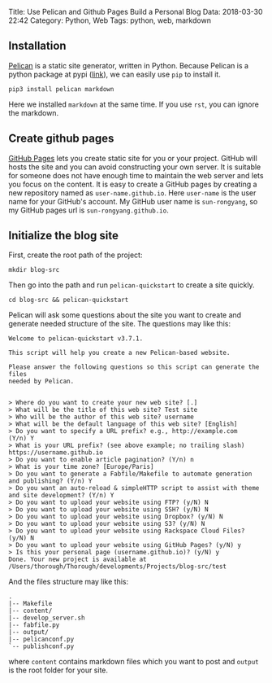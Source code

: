 Title: Use Pelican and Github Pages Build a Personal Blog
Data: 2018-03-30 22:42
Category: Python, Web
Tags: python, web, markdown

## Installation
[Pelican](https://blog.getpelican.com) is a static site generator, written in Python. Because Pelican is a python package at pypi ([link](https://pypi.python.org/pypi/pelican/)), we can easily use `pip` to install it.
```shell
pip3 install pelican markdown
```
Here we installed `markdown` at the same time. If you use `rst`, you can ignore the markdown.

## Create github pages
[GitHub Pages](https://pages.github.com) lets you create static site for you or your project. GitHub will hosts the site and you can avoid constructing your own server. It is suitable for someone does not have enough time to maintain the web server and lets you focus on the content. It is easy to create a GitHub pages by creating a new repository named as `user-name.github.io`. Here `user-name` is the user name for your GitHub's account. My GitHub user name is `sun-rongyang`, so my GitHub pages url is `sun-rongyang.github.io`.

## Initialize the blog site
First, create the root path of the project:
```
mkdir blog-src
```
Then go into the path and run `pelican-quickstart` to create a site quickly.
```
cd blog-src && pelican-quickstart
```
Pelican will ask some questions about the site you want to create and generate needed structure of the site. The questions may like this:
```
Welcome to pelican-quickstart v3.7.1.

This script will help you create a new Pelican-based website.

Please answer the following questions so this script can generate the files
needed by Pelican.


> Where do you want to create your new web site? [.]
> What will be the title of this web site? Test site
> Who will be the author of this web site? username
> What will be the default language of this web site? [English]
> Do you want to specify a URL prefix? e.g., http://example.com   (Y/n) Y
> What is your URL prefix? (see above example; no trailing slash) https://username.github.io
> Do you want to enable article pagination? (Y/n) n
> What is your time zone? [Europe/Paris]
> Do you want to generate a Fabfile/Makefile to automate generation and publishing? (Y/n) Y
> Do you want an auto-reload & simpleHTTP script to assist with theme and site development? (Y/n) Y
> Do you want to upload your website using FTP? (y/N) N
> Do you want to upload your website using SSH? (y/N) N
> Do you want to upload your website using Dropbox? (y/N) N
> Do you want to upload your website using S3? (y/N) N
> Do you want to upload your website using Rackspace Cloud Files? (y/N) N
> Do you want to upload your website using GitHub Pages? (y/N) y
> Is this your personal page (username.github.io)? (y/N) y
Done. Your new project is available at /Users/thorough/Thorough/developments/Projects/blog-src/test
```
And the files structure may like this:
```
.
|-- Makefile
|-- content/
|-- develop_server.sh
|-- fabfile.py
|-- output/
|-- pelicanconf.py
`-- publishconf.py
```
where `content` contains markdown files which you want to post and `output` is the root folder for your site.
